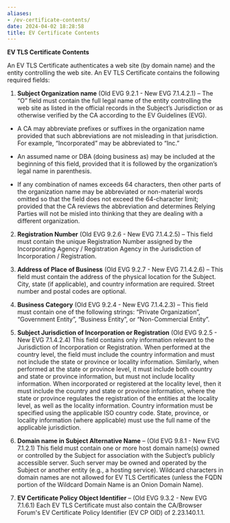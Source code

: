 ```yaml
---
aliases:
- /ev-certificate-contents/
date: 2024-04-02 18:28:58
title: EV Certificate Contents
---
```


**EV TLS Certificate Contents**

An EV TLS Certificate authenticates a web site (by domain name) and the entity controlling the web site. An EV TLS Certificate contains the following required fields:

1. **Subject Organization name** (Old EVG 9.2.1 - New EVG 7.1.4.2.1) – The “O” field must contain the full legal name of the entity controlling the web site as listed in the official records in the Subject’s Jurisdiction or as otherwise verified by the CA according to the EV Guidelines (EVG).

* A CA may abbreviate prefixes or suffixes in the organization name provided that such abbreviations are not misleading in that jurisdiction. For example, “Incorporated” may be abbreviated to “Inc.”

* An assumed name or DBA (doing business as) may be included at the beginning of this field, provided that it is followed by the organization’s legal name in parenthesis.

* If any combination of names exceeds 64 characters, then other parts of the organization name may be abbreviated or non-material words omitted so that the field does not exceed the 64-character limit; provided that the CA reviews the abbreviation and determines Relying Parties will not be misled into thinking that they are dealing with a different organization.

2. **Registration Number** (Old EVG 9.2.6 - New EVG 7.1.4.2.5) – This field must contain the unique Registration Number assigned by the Incorporating Agency / Registration Agency in the Jurisdiction of Incorporation / Registration.

3. **Address of Place of Business** (Old EVG 9.2.7 - New EVG 7.1.4.2.6) – This field must contain the address of the physical location for the Subject. City, state (if applicable), and country information are required. Street number and postal codes are optional.

4. **Business Category** (Old EVG 9.2.4 - New EVG 7.1.4.2.3) – This field must contain one of the following strings: “Private Organization”, “Government Entity”, “Business Entity”, or “Non-Commercial Entity”.

5. **Subject Jurisdiction of Incorporation or Registration** (Old EVG 9.2.5 - New EVG 7.1.4.2.4) This field contains only information relevant to the Jurisdiction of Incorporation or Registration. When performed at the country level, the field must include the country information and must not include the state or province or locality information. Similarly, when performed at the state or province level, it must include both country and state or province information, but must not include locality information. When incorporated or registered at the locality level, then it must include the country and state or province information, where the state or province regulates the registration of the entities at the locality level, as well as the locality information. Country information must be specified using the applicable ISO country code. State, province, or locality information (where applicable) must use the full name of the applicable jurisdiction.

6. **Domain name in Subject Alternative Name** – (Old EVG 9.8.1 - New EVG 7.1.2.1) This field must contain one or more host domain name(s) owned or controlled by the Subject for association with the Subject’s publicly accessible server. Such server may be owned and operated by the Subject or another entity (e.g., a hosting service). Wildcard characters in domain names are not allowed for EV TLS Certificates (unless the FQDN portion of the Wildcard Domain Name is an Onion Domain Name).

7. **EV Certificate Policy Object Identifier** – (Old EVG 9.3.2 - New EVG 7.1.6.1) Each EV TLS Certificate must also contain the CA/Browser Forum's EV Certificate Policy Identifier (EV CP OID) of 2.23.140.1.1.
